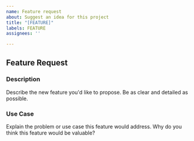 ```yaml
---
name: Feature request
about: Suggest an idea for this project
title: "[FEATURE]"
labels: FEATURE
assignees: ''

---
```


## Feature Request

### Description

Describe the new feature you'd like to propose. Be as clear and detailed as possible.

### Use Case

Explain the problem or use case this feature would address. Why do you think this feature would be valuable?
